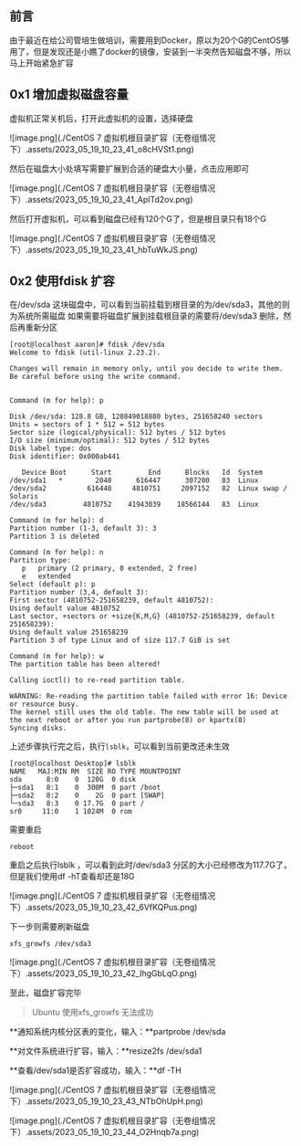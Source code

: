 ## 前言
由于最近在给公司管培生做培训，需要用到Docker，原以为20个G的CentOS够用了，但是发现还是小瞧了docker的镜像，安装到一半突然告知磁盘不够，所以马上开始紧急扩容
## 0x1 增加虚拟磁盘容量
虚拟机正常关机后，打开此虚拟机的设置，选择硬盘

![image.png](./CentOS 7 虚拟机根目录扩容（无卷组情况下）.assets/2023_05_19_10_23_41_o8cHVSt1.png)

然后在磁盘大小处填写需要扩展到合适的硬盘大小量，点击应用即可

![image.png](./CentOS 7 虚拟机根目录扩容（无卷组情况下）.assets/2023_05_19_10_23_41_ApITd2ov.png)

然后打开虚拟机，可以看到磁盘已经有120个G了，但是根目录只有18个G

![image.png](./CentOS 7 虚拟机根目录扩容（无卷组情况下）.assets/2023_05_19_10_23_41_hbTuWkJS.png)

## 0x2 使用fdisk 扩容
在/dev/sda 这块磁盘中，可以看到当前挂载到根目录的为/dev/sda3，其他的则为系统所需磁盘
如果需要将磁盘扩展到挂载根目录的需要将/dev/sda3 删除，然后再重新分区
```shell
[root@localhost aaron]# fdisk /dev/sda
Welcome to fdisk (util-linux 2.23.2).

Changes will remain in memory only, until you decide to write them.
Be careful before using the write command.


Command (m for help): p

Disk /dev/sda: 128.8 GB, 128849018880 bytes, 251658240 sectors
Units = sectors of 1 * 512 = 512 bytes
Sector size (logical/physical): 512 bytes / 512 bytes
I/O size (minimum/optimal): 512 bytes / 512 bytes
Disk label type: dos
Disk identifier: 0x000ab441

   Device Boot      Start         End      Blocks   Id  System
/dev/sda1   *        2048      616447      307200   83  Linux
/dev/sda2          616448     4810751     2097152   82  Linux swap / Solaris
/dev/sda3         4810752    41943039    18566144   83  Linux

Command (m for help): d
Partition number (1-3, default 3): 3
Partition 3 is deleted

Command (m for help): n
Partition type:
   p   primary (2 primary, 0 extended, 2 free)
   e   extended
Select (default p): p
Partition number (3,4, default 3):
First sector (4810752-251658239, default 4810752):
Using default value 4810752
Last sector, +sectors or +size{K,M,G} (4810752-251658239, default 251658239):
Using default value 251658239
Partition 3 of type Linux and of size 117.7 GiB is set

Command (m for help): w
The partition table has been altered!

Calling ioctl() to re-read partition table.

WARNING: Re-reading the partition table failed with error 16: Device or resource busy.
The kernel still uses the old table. The new table will be used at
the next reboot or after you run partprobe(8) or kpartx(8)
Syncing disks.
```
上述步骤执行完之后，执行`lsblk`，可以看到当前更改还未生效
```shell
[root@localhost Desktop]# lsblk
NAME   MAJ:MIN RM  SIZE RO TYPE MOUNTPOINT
sda      8:0    0  120G  0 disk
├─sda1   8:1    0  300M  0 part /boot
├─sda2   8:2    0    2G  0 part [SWAP]
└─sda3   8:3    0 17.7G  0 part /
sr0     11:0    1 1024M  0 rom
```
需要重启
```shell
reboot
```
重启之后执行lsblk ，可以看到此时/dev/sda3 分区的大小已经修改为117.7G了，但是我们使用df -hT查看却还是18G

![image.png](./CentOS 7 虚拟机根目录扩容（无卷组情况下）.assets/2023_05_19_10_23_42_6VfKQPus.png)

下一步则需要刷新磁盘

```shell
xfs_growfs /dev/sda3
```
![image.png](./CentOS 7 虚拟机根目录扩容（无卷组情况下）.assets/2023_05_19_10_23_42_IhgGbLqO.png)

至此，磁盘扩容完毕

> Ubuntu 使用xfs_growfs 无法成功

**通知系统内核分区表的变化，输入：**partprobe /dev/sda

**对文件系统进行扩容，输入：**resize2fs /dev/sda1

**查看/dev/sda1是否扩容成功，输入：**df -TH

![image.png](./CentOS 7 虚拟机根目录扩容（无卷组情况下）.assets/2023_05_19_10_23_43_NTbOhUpH.png)

![image.png](./CentOS 7 虚拟机根目录扩容（无卷组情况下）.assets/2023_05_19_10_23_44_O2Hnqb7a.png)



